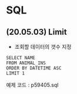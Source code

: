 # SQL

## (20.05.03) Limit
- 조회할 데이터의 갯수 지정

```
SELECT NAME
FROM ANIMAL_INS
ORDER BY DATETIME ASC
LIMIT 1
```

예제 코드 : p59405.sql


